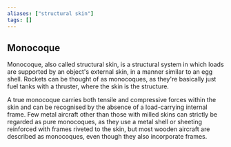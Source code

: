 ```yaml
---
aliases: ["structural skin"]
tags: []
---
```


## Monocoque

Monocoque, also called structural skin, is a structural system in which loads are supported by an object's external skin, in a manner similar to an egg shell. Rockets can be thought of as monocoques, as they're basically just fuel tanks with a thruster, where the skin is the structure.

A true monocoque carries both tensile and compressive forces within the skin and can be recognised by the absence of a load-carrying internal frame. Few metal aircraft other than those with milled skins can strictly be regarded as pure monocoques, as they use a metal shell or sheeting reinforced with frames riveted to the skin, but most wooden aircraft are described as monocoques, even though they also incorporate frames.
